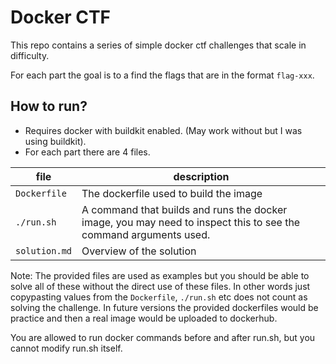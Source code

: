 # Docker CTF
This repo contains a series of simple docker ctf challenges that scale in difficulty. 

For each part the goal is to a find the flags that are in the format `flag-xxx`.

## How to run?
- Requires docker with buildkit enabled. (May work without but I was using buildkit).
- For each part there are 4 files.  


| file | description |
| ----- | ------ |
`Dockerfile` |The dockerfile used to build the image
|`./run.sh` | A command that builds and runs the docker image, you may need to inspect this to see the command arguments used. 
|`solution.md` | Overview of the solution

Note: The provided files are used as examples but you should be able to solve all of these without the direct use of these files. In other words just copypasting values from the `Dockerfile`, `./run.sh` etc does not count as solving the challenge. In future versions the provided dockerfiles would be practice and then a real image would be uploaded to dockerhub. 

You are allowed to run docker commands before and after run.sh, but you cannot modify run.sh itself.